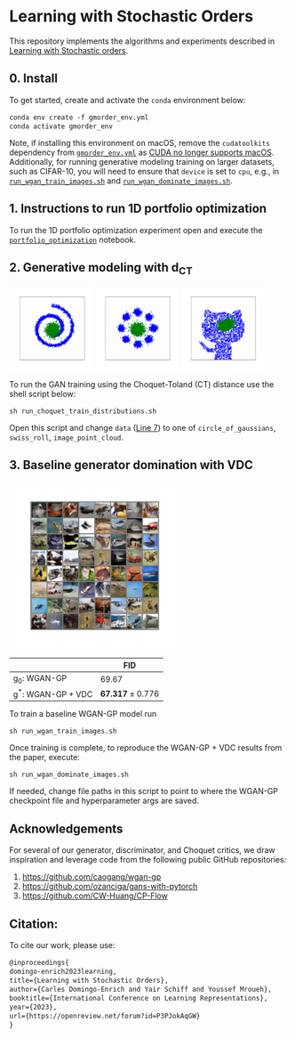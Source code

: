  # Learning with Stochastic Orders
This repository implements the algorithms and experiments described in [Learning with Stochastic orders](https://arxiv.org/abs/2205.13684).

## 0. Install
To get started, create and activate the `conda` environment below:
```shell
conda env create -f gmorder_env.yml
conda activate gmorder_env
```

Note, if installing this environment on macOS, remove the `cudatoolkits` dependency from [`gmorder_env.yml`](https://github.com/yair-schiff/stochastic-orders-ICMN/blob/f8b6e8d2dee74ce65fc5ceeb594a3dccb3f1911c/gmorder_env.yml#L8) as [CUDA no longer supports macOS](https://developer.nvidia.com/nvidia-cuda-toolkit-11_7_0-developer-tools-mac-hosts).
Additionally, for running generative modeling training on larger datasets, such as CIFAR-10, you will need to ensure that `device` is set to `cpu`, e.g., in [`run_wgan_train_images.sh`](https://github.com/yair-schiff/stochastic-orders-ICMN/blob/f8b6e8d2dee74ce65fc5ceeb594a3dccb3f1911c/run_wgan_train_images.sh#L14) and [`run_wgan_dominate_images.sh`](https://github.com/yair-schiff/stochastic-orders-ICMN/blob/f8b6e8d2dee74ce65fc5ceeb594a3dccb3f1911c/run_wgan_dominate_images.sh#L40).


## 1. Instructions to run 1D portfolio optimization
To run the 1D portfolio optimization experiment open and execute the [`portfolio_optimization`](notebooks/portfolio_optimization.ipynb) notebook.

## 2. Generative modeling with d<sub>CT</sub>
<p>
    <img src="assets/swiss_roll.gif" alt="swiss roll training" width="150px"/>
    <img src="assets/gaussians.gif" alt="gaussians training" width="150px"/>
    <img src="assets/github.gif" alt="github icon training" width="150px"/>
</p>

To run the GAN training using the Choquet-Toland (CT) distance use the shell script below:
```shell
sh run_choquet_train_distributions.sh
```
Open this script and change `data` ([Line 7](https://github.com/yair-schiff/stochastic-orders-ICMN/blob/f8b6e8d2dee74ce65fc5ceeb594a3dccb3f1911c/run_choquet_train_distributions.sh#L7)) to one of `circle_of_gaussians`, `swiss_roll`, `image_point_cloud`.

## 3. Baseline generator domination with VDC
<p>
<img src="assets/cifar10_vdc.png" alt="CIFAR10 generation" width="300px"/>
</p>

|  | FID |
--|--
| g<sub>0</sub>: WGAN-GP | 69.67 |
| g<sup>*</sup>: WGAN-GP + VDC  | **67.317** ± 0.776 |

To train a baseline WGAN-GP model run
```shell
sh run_wgan_train_images.sh
```


Once training is complete, to reproduce the WGAN-GP + VDC results from the paper, execute:
```shell
sh run_wgan_dominate_images.sh
```
If needed, change file paths in this script to point to where the WGAN-GP checkpoint file and hyperparameter args are saved.

## Acknowledgements
For several of our generator, discriminator, and Choquet critics, we draw inspiration and leverage code from the following public GitHub repositories:
1. https://github.com/caogang/wgan-gp
2. https://github.com/ozanciga/gans-with-pytorch
3. https://github.com/CW-Huang/CP-Flow

## Citation:
To cite our work, please use:
```
@inproceedings{
domingo-enrich2023learning,
title={Learning with Stochastic Orders},
author={Carles Domingo-Enrich and Yair Schiff and Youssef Mroueh},
booktitle={International Conference on Learning Representations},
year={2023},
url={https://openreview.net/forum?id=P3PJokAqGW}
}
```
